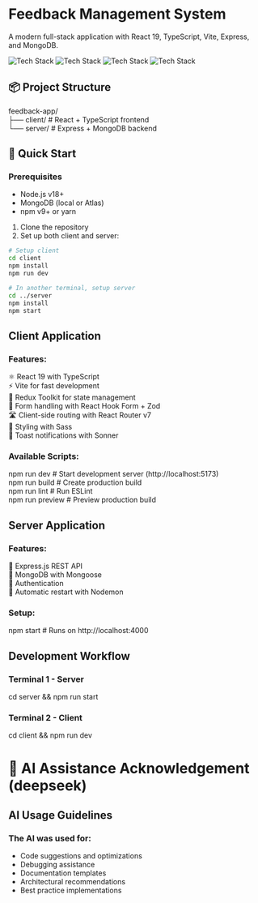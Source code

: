 # Feedback Management System

A modern full-stack application with React 19, TypeScript, Vite, Express, and MongoDB.

![Tech Stack](https://img.shields.io/badge/React-19-blue)
![Tech Stack](https://img.shields.io/badge/TypeScript-5.8-blue)
![Tech Stack](https://img.shields.io/badge/Vite-6.3-orange)
![Tech Stack](https://img.shields.io/badge/Express-4.21-green)

## 📦 Project Structure

feedback-app/  
├── client/ # React + TypeScript frontend   
└── server/ # Express + MongoDB backend

## 🚀 Quick Start

### Prerequisites
- Node.js v18+
- MongoDB (local or Atlas)
- npm v9+ or yarn

1. Clone the repository
2. Set up both client and server:

```bash
# Setup client
cd client
npm install
npm run dev

# In another terminal, setup server
cd ../server
npm install
npm start
```
## Client Application
### Features:

⚛️ React 19 with TypeScript     
⚡ Vite for fast development     
🧠 Redux Toolkit for state management        
📝 Form handling with React Hook Form + Zod      
🛣️ Client-side routing with React Router v7     
💅 Styling with Sass     
🔔 Toast notifications with Sonner

### Available Scripts:

npm run dev     # Start development server (http://localhost:5173)      
npm run build   # Create production build       
npm run lint    # Run ESLint        
npm run preview # Preview production build

## Server Application
### Features:

🚀 Express.js REST API   
🍃 MongoDB with Mongoose     
🔐 Authentication     
🔄 Automatic restart with Nodemon

### Setup:

npm start  #  Runs on http://localhost:4000

## Development Workflow

### Terminal 1 - Server
cd server && npm run start

### Terminal 2 - Client
cd client && npm run dev

# 🤖 AI Assistance Acknowledgement (deepseek)

## AI Usage Guidelines
### The AI was used for:

- Code suggestions and optimizations
- Debugging assistance
- Documentation templates
- Architectural recommendations
- Best practice implementations
